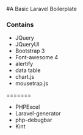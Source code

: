 
#A Basic Laravel Boilerplate

### Contains 
* JQuery
* JQueryUI
* Bootstrap 3
* Font-awesome 4
* alertify
* data table
* chart.js
* mousetrap.js

=======

* PHPExcel
* Laravel-generator
* php-debugbar
* Kint



